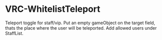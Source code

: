 # VRC-WhitelistTeleport
Teleport toggle for staff/vip. Put an empty gameObject on the target field, thats the place where the user will be teleported. Add allowed users under StaffList.
